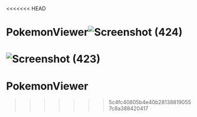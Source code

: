 <<<<<<< HEAD
# PokemonViewer![Screenshot (424)](https://github.com/Abhaysingh77/PokemonViewer/assets/78447760/f6da2fa8-e07d-45d4-aa22-96d6fb0eec26)
![Screenshot (423)](https://github.com/Abhaysingh77/PokemonViewer/assets/78447760/0bcef73c-e680-4fc7-a9a5-4d7321c94c3d)
=======
# PokemonViewer
>>>>>>> 5c4fc40805b4e40b281388190557c8a388420417
